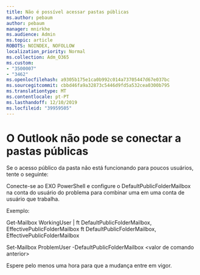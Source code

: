 ```yaml
---
title: Não é possível acessar pastas públicas
ms.author: pebaum
author: pebaum
manager: mnirkhe
ms.audience: Admin
ms.topic: article
ROBOTS: NOINDEX, NOFOLLOW
localization_priority: Normal
ms.collection: Adm_O365
ms.custom:
- "3500007"
- "3462"
ms.openlocfilehash: a9305b175e1ca0b992c014a73705447d67e037bc
ms.sourcegitcommit: cbbd46fa9a32873c5446d9fd5a532cea0300b795
ms.translationtype: MT
ms.contentlocale: pt-PT
ms.lasthandoff: 12/10/2019
ms.locfileid: "39959505"
---
```

# <a name="outlook-cannot-connect-to-public-folders"></a>O Outlook não pode se conectar a pastas públicas

Se o acesso público da pasta não está funcionando para poucos usuários, tente o seguinte:

Conecte-se ao EXO PowerShell e configure o DefaultPublicFolderMailbox na conta do usuário do problema para combinar uma em uma conta de usuário que trabalha.

Exemplo:

Get-Mailbox WorkingUser | ft DefaultPublicFolderMailbox, EffectivePublicFolderMailbox ft DefaultPublicFolderMailbox, EffectivePublicFolderMailbox

Set-Mailbox ProblemUser -DefaultPublicFolderMailbox \<valor de comando anterior>

Espere pelo menos uma hora para que a mudança entre em vigor.